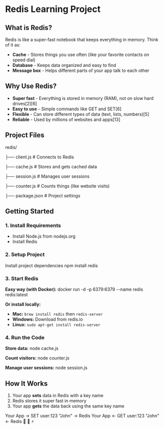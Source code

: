 # Redis Learning Project

## What is Redis?

Redis is like a super-fast notebook that keeps everything in memory. Think of it as:
- **Cache** - Stores things you use often (like your favorite contacts on speed dial)
- **Database** - Keeps data organized and easy to find
- **Message box** - Helps different parts of your app talk to each other

## Why Use Redis?

- **Super fast** - Everything is stored in memory (RAM), not on slow hard drives[2][6]
- **Easy to use** - Simple commands like GET and SET[6]
- **Flexible** - Can store different types of data (text, lists, numbers)[5]
- **Reliable** - Used by millions of websites and apps[13]

## Project Files

redis/

├── client.js # Connects to Redis

├── cache.js # Stores and gets cached data

├── session.js # Manages user sessions

├── counter.js # Counts things (like website visits)

├── package.json # Project settings


## Getting Started

### 1. Install Requirements
- Install Node.js from nodejs.org
- Install Redis

### 2. Setup Project
Install project dependencies
npm install redis



### 3. Start Redis

**Easy way (with Docker):**
docker run -d -p 6379:6379 --name redis redis:latest



**Or install locally:**
- **Mac:** `brew install redis` then `redis-server`
- **Windows:** Download from redis.io
- **Linux:** `sudo apt-get install redis-server`

### 4. Run the Code

**Store data:**
node cache.js



**Count visitors:**
node counter.js



**Manage user sessions:**
node session.js



## How It Works

1. Your app **sets** data in Redis with a key name
2. Redis stores it super fast in memory
3. Your app **gets** the data back using the same key name

Your App → SET user:123 "John" → Redis
Your App ← GET user:123 "John" ← Redis
💾 📝 ⚡

